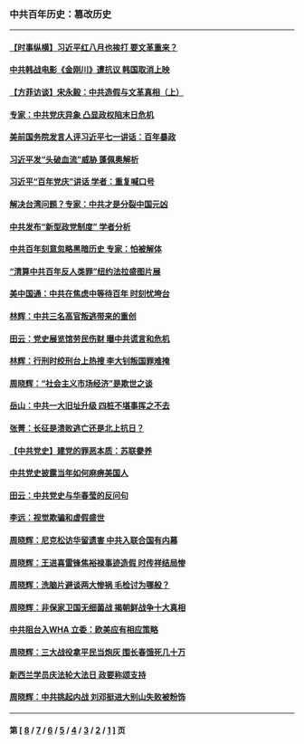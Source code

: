 ### 中共百年历史：篡改历史
---
#### [【时事纵横】习近平红八月也挨打 要文革重来？](../../pages/nf1176115/n13231393.md?10170430) 
#### [中共韩战电影《金刚川》遭抗议 韩国取消上映](../../pages/nf1176115/n13219114.md?10170430) 
#### [【方菲访谈】宋永毅：中共造假与文革真相（上）](../../pages/nf1176115/n13200760.md?10170430) 
#### [专家：中共党庆异象 凸显政权陷末日危机](../../pages/nf1176115/n13067084.md?10170430) 
#### [美前国务院发言人评习近平七一讲话：百年暴政](../../pages/nf1176115/n13066986.md?10170430) 
#### [习近平发“头破血流”威胁 蓬佩奥解析](../../pages/nf1176115/n13063604.md?10170430) 
#### [习近平“百年党庆”讲话 学者：重复喊口号](../../pages/nf1176115/n13061411.md?10170430) 
#### [解决台湾问题？专家：中共才是分裂中国元凶](../../pages/nf1176115/n13060811.md?10170430) 
#### [中共发布“新型政党制度” 学者分析](../../pages/nf1176115/n13056354.md?10170430) 
#### [中共百年刻意忽略黑暗历史 专家：怕被解体](../../pages/nf1176115/n13056056.md?10170430) 
#### [“清算中共百年反人类罪”纽约法拉盛图片展](../../pages/nf1176115/n13052220.md?10170430) 
#### [美中国通：中共在焦虑中等待百年 时刻忧垮台](../../pages/nf1176115/n13048820.md?10170430) 
#### [林辉：中共三名高官叛逃带来的重创](../../pages/nf1176115/n13035206.md?10170430) 
#### [田云：党史展览馆劳民伤财 曝中共谎言和危机](../../pages/nf1176115/n13033900.md?10170430) 
#### [林辉：行刑时绞刑台上热搜 李大钊叛国罪难掩](../../pages/nf1176115/n13031965.md?10170430) 
#### [周晓辉：“社会主义市场经济”是欺世之谈](../../pages/nf1176115/n13024090.md?10170430) 
#### [岳山：中共一大旧址升级 四桩不堪事挥之不去](../../pages/nf1176115/n13021697.md?10170430) 
#### [张菁：长征是溃败逃亡还是北上抗日？](../../pages/nf1176115/n13020585.md?10170430) 
#### [【中共党史】建党的罪恶本质：苏联豢养](../../pages/nf1176115/n13011888.md?10170430) 
#### [中共党史披露当年如何麻痹美国人](../../pages/nf1176115/n12966400.md?10170430) 
#### [田云：中共党史与华春莹的反问句](../../pages/nf1176115/n12765178.md?10170430) 
#### [李远：视觉欺骗和虚假盛世](../../pages/nf1176115/n12993376.md?10170430) 
#### [周晓辉：尼克松访华留遗害 中共入联合国有内幕](../../pages/nf1176115/n12991422.md?10170430) 
#### [周晓辉：王进喜雷锋焦裕禄事迹造假 时传祥结局惨](../../pages/nf1176115/n12985497.md?10170430) 
#### [周晓辉：洗脑片避谈两大惨祸 毛检讨为哪般？](../../pages/nf1176115/n12971285.md?10170430) 
#### [周晓辉：非保家卫国无细菌战 揭朝鲜战争十大真相](../../pages/nf1176115/n12954161.md?10170430) 
#### [中共阻台入WHA 立委：欧美应有相应策略](../../pages/nf1176115/n12939343.md?10170430) 
#### [周晓辉：三大战役拿平民当炮灰 围长春饿死几十万](../../pages/nf1176115/n12934921.md?10170430) 
#### [新西兰学员庆法轮大法日 政要称颂支持](../../pages/nf1176115/n12932715.md?10170430) 
#### [周晓辉：中共挑起内战 刘邓挺进大别山失败被粉饰](../../pages/nf1176115/n12929004.md?10170430) 

---
#### 第 [ [8](./8.md?10170430) / [7](./7.md?10170430) / [6](./6.md?10170430) / [5](./5.md?10170430) / [4](./4.md?10170430) / [3](./3.md?10170430) / [2](./2.md?10170430) / [1](./1.md?10170430) ] 页
